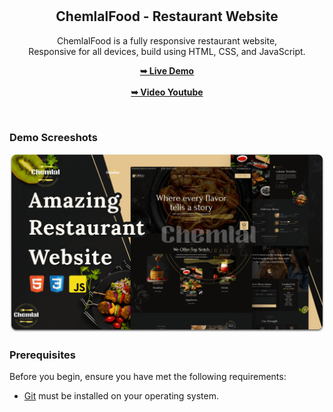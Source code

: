 <div align="center">


  <br />
  <br />

  <h2 align="center">ChemlalFood - Restaurant Website</h2>

ChemlalFood is a fully responsive restaurant website, <br />Responsive for all devices, build using HTML, CSS, and JavaScript.

  <a href="https://codewithsadee.github.io/grilli/"><strong>➥ Live Demo</strong></a>
  <br />
  <br />
  <a href="https://www.youtube.com/watch?v=gobLRDxGsvs" rel="nofollow"><strong>➥ Video Youtube</strong></a>
  

</div>

<br />

### Demo Screeshots

![ChemlalFood Desktop Demo](./readme-images/restaurant-chemlal-desktop.png "Desktop Demo")

### Prerequisites

Before you begin, ensure you have met the following requirements:

* [Git](https://git-scm.com/downloads "Download Git") must be installed on your operating system.
